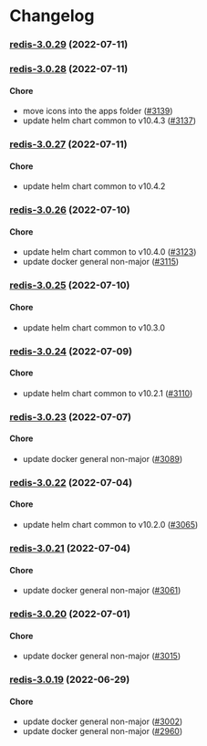 # Changelog<br>


<a name="redis-3.0.29"></a>
### [redis-3.0.29](https://github.com/truecharts/apps/compare/redis-3.0.28...redis-3.0.29) (2022-07-11)



<a name="redis-3.0.28"></a>
### [redis-3.0.28](https://github.com/truecharts/apps/compare/redis-3.0.27...redis-3.0.28) (2022-07-11)

#### Chore

* move icons into the apps folder ([#3139](https://github.com/truecharts/apps/issues/3139))
* update helm chart common to v10.4.3 ([#3137](https://github.com/truecharts/apps/issues/3137))



<a name="redis-3.0.27"></a>
### [redis-3.0.27](https://github.com/truecharts/apps/compare/redis-3.0.26...redis-3.0.27) (2022-07-11)

#### Chore

* update helm chart common to v10.4.2



<a name="redis-3.0.26"></a>
### [redis-3.0.26](https://github.com/truecharts/apps/compare/redis-3.0.25...redis-3.0.26) (2022-07-10)

#### Chore

* update helm chart common to v10.4.0 ([#3123](https://github.com/truecharts/apps/issues/3123))
* update docker general non-major ([#3115](https://github.com/truecharts/apps/issues/3115))



<a name="redis-3.0.25"></a>
### [redis-3.0.25](https://github.com/truecharts/apps/compare/redis-3.0.24...redis-3.0.25) (2022-07-10)

#### Chore

* update helm chart common to v10.3.0



<a name="redis-3.0.24"></a>
### [redis-3.0.24](https://github.com/truecharts/apps/compare/redis-3.0.23...redis-3.0.24) (2022-07-09)

#### Chore

* update helm chart common to v10.2.1 ([#3110](https://github.com/truecharts/apps/issues/3110))



<a name="redis-3.0.23"></a>
### [redis-3.0.23](https://github.com/truecharts/apps/compare/redis-3.0.22...redis-3.0.23) (2022-07-07)

#### Chore

* update docker general non-major ([#3089](https://github.com/truecharts/apps/issues/3089))



<a name="redis-3.0.22"></a>
### [redis-3.0.22](https://github.com/truecharts/apps/compare/redis-3.0.21...redis-3.0.22) (2022-07-04)

#### Chore

* update helm chart common to v10.2.0 ([#3065](https://github.com/truecharts/apps/issues/3065))



<a name="redis-3.0.21"></a>
### [redis-3.0.21](https://github.com/truecharts/apps/compare/redis-3.0.20...redis-3.0.21) (2022-07-04)

#### Chore

* update docker general non-major ([#3061](https://github.com/truecharts/apps/issues/3061))



<a name="redis-3.0.20"></a>
### [redis-3.0.20](https://github.com/truecharts/apps/compare/redis-3.0.19...redis-3.0.20) (2022-07-01)

#### Chore

* update docker general non-major ([#3015](https://github.com/truecharts/apps/issues/3015))



<a name="redis-3.0.19"></a>
### [redis-3.0.19](https://github.com/truecharts/apps/compare/redis-3.0.18...redis-3.0.19) (2022-06-29)

#### Chore

* update docker general non-major ([#3002](https://github.com/truecharts/apps/issues/3002))
* update docker general non-major ([#2960](https://github.com/truecharts/apps/issues/2960))

